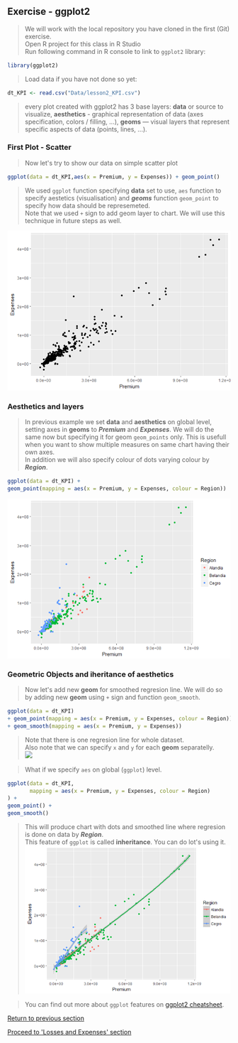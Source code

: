 ## Exercise - ggplot2
> We will work with the local repository you have cloned in the first (Git) exercise.  
> Open R project for this class in R Studio  
> Run following command in R console to link to `ggplot2` library:
``` r
library(ggplot2)
```
> Load data if you have not done so yet:
``` r
dt_KPI <- read.csv("Data/lesson2_KPI.csv")
```
> every plot created with ggplot2 has 3 base layers:
**data** or source to visualize,
**aesthetics** - graphical representation of data (axes specification, colors / filling, ...),
**geoms**  — visual layers that represent specific aspects of data (points, lines, ...).

### First Plot - Scatter
> Now let's try to show our data on simple scatter plot  
``` r
ggplot(data = dt_KPI,aes(x = Premium, y = Expenses)) + geom_point()
```
> We used `ggplot` function specifying **data** set to use, `aes` function to specify aestetics (visualisation) and ***geoms*** function `geom_point` to specify how data should be represemeted.  
> Note that we used `+` sign to add geom layer to chart. We will use this technique in future steps as well.  

![](../Support/About_tidyverse_files/figure-markdown_github-ascii_identifiers/unnamed-chunk-11-1.png)

### Aesthetics and layers
> In previous example we set **data** and **aesthetics** on global level, setting axes in **geoms** to ***Premium*** and ***Expenses***. We will do the same now but specifying it for geom `geom_points` only. This is usefull when you want to show multiple measures on same chart having their own axes.  
> In addition we will also specify colour of dots varying colour by ***Region***.  
``` r
ggplot(data = dt_KPI) +
geom_point(mapping = aes(x = Premium, y = Expenses, colour = Region))
```

![](../Support/About_tidyverse_files/figure-markdown_github-ascii_identifiers/unnamed-chunk-12-1.png)

### Geometric Objects and iheritance of aesthetics
> Now let's add new **geom** for smoothed regresion line. We will do so by adding new **geom** using `+` sign and function `geom_smooth`.  
> 
``` r
ggplot(data = dt_KPI)
+ geom_point(mapping = aes(x = Premium, y = Expenses, colour = Region))
+ geom_smooth(mapping = aes(x = Premium, y = Expenses))
````
> Note that there is one regresion line for whole dataset.  
> Also note that we can specify `x` and `y` for each **geom** separatelly.  
![](../Support/About_tidyverse_files/figure-markdown_github-ascii_identifiers/unnamed-chunk-14-1.png)

> What if we specify `aes` on global (`ggplot`) level.
``` r
ggplot(data = dt_KPI,
       mapping = aes(x = Premium, y = Expenses, colour = Region)
) +
geom_point() +
geom_smooth()
```
> This will produce chart with dots and smoothed line where regresion is done on data by ***Region***.  
> This feature of `ggplot` is called **inheritance**. You can do lot's using it.  
![](../Support/About_tidyverse_files/figure-markdown_github-ascii_identifiers/unnamed-chunk-13-1.png)

> You can find out more about `ggplot` features on [ggplot2 cheatsheet](https://github.com/rstudio/cheatsheets/raw/master/data-visualization-2.1.pdf).

[Return to previous section](../Support/About_tidyverse.md)

[Proceed to 'Losses and Expenses' section](../Support/L2_losses_and_expenses.md)